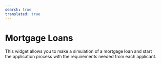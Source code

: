 ```yaml
---
search: true
translated: true
---
```


# Mortgage Loans

This widget allows you to make a simulation of a mortgage loan and start the application process with the requirements needed from each applicant.

<iframe id="widgetFrame" src="https://widgets.modyo.com/personas/retail-mortgage-loan" width="100%"  frameBorder="0" style="visibility:hidden;overflow:auto;margin-top:20px;"/>

| Feature            | Description                                                                                                                                                                                                             |
|--------------------|-------------------------------------------------------------------------------------------------------------------------------------------------------------------------------------------------------------------------|
| Loan Amount        | Enters the loan amount that they want to simulate and apply for.                                                                                                                                                        |
| Down payment       | Enters the down payment amount to be included in the application.                                                                                                                                                       |
| Property type      | Chooses the property type that they wish to purchase with the loan.                                                                                                                                                     |
| Loan Term          | Chooses the number of years over which loan payments will be made.                                                                                                                                                      |
| Grace Period       | Selects a grace period of non-payment in months that the customer wishes to add into their simulation.                                                                                                                  |
| Insurance          | Chooses which insurances to include in the mortgage loan simulation.                                                                                                                                                    |
| Simulation Summary | Presents general information about the mortgage loan simulation carried out. Includes total cost of the loan, the term in number of years, monthly payment amount, respective interest rates and financing percentages. |
| Simulation Details | Displays the details of the mortgage loan simulation. Includes the loan amount, term, down payment, monthly payment amount, property type, taxes, insurance and expenses, among others.                                 |
| Apply for Loan     | Allows customers to confirm the simulation and begin their application for the mortgage loan with your institution.                                                                                                     |

<script>

  export default {
    mounted() {

      function setIframeHeightCO(id, ht) {
          var ifrm = document.getElementById(id);
          if(ifrm) {
            ifrm.style.visibility = 'hidden';
            // some IE versions need a bit added or scrollbar appears
            ifrm.style.height = ht + 4 + "px";
            ifrm.style.visibility = 'visible';
          }
      }


      // iframed document sends its height using postMessage
      function handleDocHeightMsg(e) {
          // check origin
          if ( e.origin === 'https://widgets.modyo.com' ) {
              // parse data
              var data = JSON.parse( e.data );

              console.log('data:', data)
              // check data object
              if ( data['docHeight'] ) {
                  setIframeHeightCO( 'widgetFrame', data['docHeight'] );
              } else {
                  setIframeHeightCO( 'widgetFrame', 700 );
              }
          }
      }

      // assign message handler
      if ( window.addEventListener ) {
          window.addEventListener('message', handleDocHeightMsg, false);
      }
    }
  }

</script>
